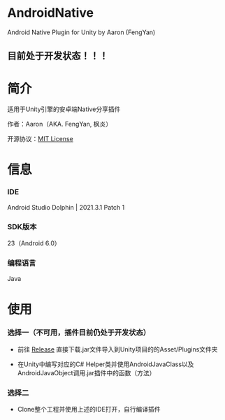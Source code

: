 # AndroidNative
 Android Native Plugin for Unity by Aaron (FengYan)
 
## 目前处于开发状态！！！

# 简介
适用于Unity引擎的安卓端Native分享插件

作者：Aaron（AKA. FengYan, 枫炎）

开源协议：[MIT License](https://github.com/Aaron8052/AndroidNative/blob/main/LICENSE)

# 信息

### IDE
Android Studio Dolphin | 2021.3.1 Patch 1

### SDK版本
23（Android 6.0）

### 编程语言
Java

# 使用

### 选择一（不可用，插件目前仍处于开发状态）
- 前往 [Release](https://github.com/Aaron8052/AndroidNative/releases) 直接下载.jar文件导入到Unity项目的的Asset/Plugins文件夹

- 在Unity中编写对应的C# Helper类并使用AndroidJavaClass以及AndroidJavaObject调用.jar插件中的函数（方法）

### 选择二

- Clone整个工程并使用上述的IDE打开，自行编译插件
